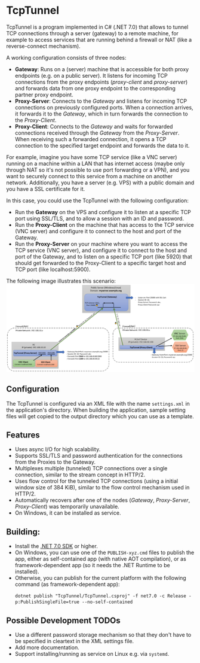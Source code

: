 # TcpTunnel

TcpTunnel is a program implemented in C# (.NET 7.0) that allows to tunnel TCP connections through a server (gateway)
to a remote machine, for example to access services that are running behind a firewall or NAT
(like a reverse-connect mechanism).

A working configuration consists of three nodes:
- **Gateway**: Runs on a (server) machine that is accessible for both proxy endpoints (e.g. on a public server).
  It listens for incoming TCP connections from the proxy endpoints (*proxy-client* and *proxy-server*) and forwards
  data from one proxy endpoint to the corresponding partner proxy endpoint.
- **Proxy-Server**: Connects to the *Gateway* and listens for incoming TCP connections on previously configured
  ports. When a connection arrives, it forwards it to the *Gateway*, which in turn forwards the connection to
  the *Proxy-Client*.
- **Proxy-Client**: Connects to the *Gateway* and waits for forwarded connections received through the
  *Gateway* from the *Proxy-Server*. When receiving such a forwarded connection, it opens a TCP connection
  to the specified target endpoint and forwards the data to it.

For example, imagine you have some TCP service (like a VNC server) running on a machine within a LAN that
has internet access (maybe only through NAT so it's not possible to use port forwarding or a VPN), and you
want to securely connect to this service from a machine on another network.
Additionally, you have a server (e.g. VPS) with a public domain and you have a SSL certificate for it.

In this case, you could use the TcpTunnel with the following configuration:
- Run the **Gateway** on the VPS and configure it to listen at a specific TCP port using SSL/TLS, and to
  allow a session with an ID and password.
- Run the **Proxy-Client** on the machine that has access to the TCP service (VNC server) and configure it to
  connect to the host and port of the Gateway.
- Run the **Proxy-Server** on your machine where you want to access the TCP service (VNC server), and configure
  it to connect to the host and port of the Gateway, and to listen on a specific TCP port (like 5920) that
  should get forwarded to the Proxy-Client to a specific target host and TCP port (like localhost:5900).

The following image illustrates this scenario:
![](tcptunnel-illustration.png)

## Configuration

The TcpTunnel is configured via an XML file with the name `settings.xml` in the application's directory.
When building the application, sample setting files will get copied to the output directory which you can
use as a template.

## Features

- Uses async I/O for high scalability.
- Supports SSL/TLS and password authentication for the connections from the Proxies to the Gateway.
- Multiplexes multiple (tunneled) TCP connections over a single connection, similar to the stream concept in HTTP/2.
- Uses flow control for the tunneled TCP connections (using a initial window size of 384 KiB), similar
  to the flow control mechanism used in HTTP/2.
- Automatically recovers after one of the nodes (*Gateway*, *Proxy-Server*, *Proxy-Client*) was temporarily unavailable.
- On Windows, it can be installed as service.

## Building:
- Install the [.NET 7.0 SDK](https://dotnet.microsoft.com/download) or higher.
- On Windows, you can use one of the `PUBLISH-xyz.cmd` files to publish the app, either as self-contained app
  (with native AOT compilation), or as framework-dependent app (so it needs the .NET Runtime to be installed).
- Otherwise, you can publish for the current platform with the following command (as framework-dependent app): 
  ```
  dotnet publish "TcpTunnel/TcpTunnel.csproj" -f net7.0 -c Release -p:PublishSingleFile=true --no-self-contained
  ```

## Possible Development TODOs

- Use a different password storage mechanism so that they don't have to be specified in cleartext in the
  XML settings file.
- Add more documentation.
- Support installing/running as service on Linux e.g. via `systemd`.
